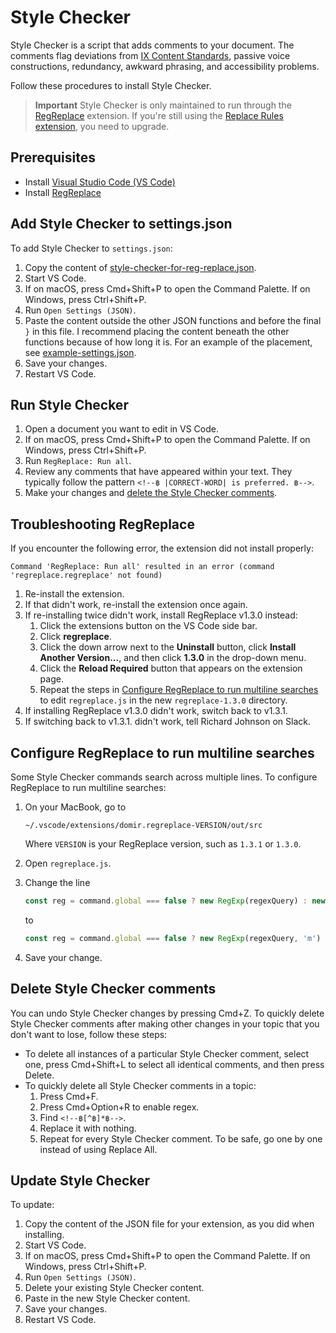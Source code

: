 # Style Checker

Style Checker is a script that adds comments to your document.
The comments flag deviations from
[IX Content Standards](https://confluence.eng.vmware.com/display/public/IXCS/IX+Content+Standards),
passive voice constructions, redundancy, awkward phrasing, and accessibility problems.

Follow these procedures to install Style Checker.

> **Important** Style Checker is only maintained to run through the
> [RegReplace](https://marketplace.visualstudio.com/items?itemName=DomiR.regreplace) extension.
> If you're still using the [Replace Rules extension](https://marketplace.visualstudio.com/items?itemName=bhughes339.replacerules),
> you need to upgrade.

## <a id="prereqs"></a> Prerequisites

- Install [Visual Studio Code (VS Code)](https://code.visualstudio.com/download)
- Install [RegReplace](https://marketplace.visualstudio.com/items?itemName=DomiR.regreplace)

## <a id="add"></a> Add Style Checker to settings.json

To add Style Checker to `settings.json`:

1. Copy the content of [style-checker-for-reg-replace.json](style-checker-for-reg-replace.json).
2. Start VS Code.
3. If on macOS, press Cmd+Shift+P to open the Command Palette. If on Windows, press Ctrl+Shift+P.
4. Run `Open Settings (JSON)`.
5. Paste the content outside the other JSON functions and before the final `}` in this file.
   I recommend placing the content beneath the other functions because of how long it is.
   For an example of the placement, see [example-settings.json](example-settings.json).
6. Save your changes.
7. Restart VS Code.

## <a id="run"></a> Run Style Checker

1. Open a document you want to edit in VS Code.
1. If on macOS, press Cmd+Shift+P to open the Command Palette. If on Windows, press Ctrl+Shift+P.
1. Run `RegReplace: Run all`.
1. Review any comments that have appeared within your text.
   They typically follow the pattern `<!--฿ |CORRECT-WORD| is preferred. ฿-->`.
1. Make your changes and [delete the Style Checker comments](#delete).

## <a id="tshoot"></a> Troubleshooting RegReplace

If you encounter the following error, the extension did not install properly:

```text
Command 'RegReplace: Run all' resulted in an error (command 'regreplace.regreplace' not found)
```

1. Re-install the extension.
2. If that didn't work, re-install the extension once again.
3. If re-installing twice didn't work, install RegReplace v1.3.0 instead:
   1. Click the extensions button on the VS Code side bar.
   2. Click **regreplace**.
   3. Click the down arrow next to the **Uninstall** button, click **Install Another Version...**, and then click **1.3.0** in the drop-down menu.
   4. Click the **Reload Required** button that appears on the extension page.
   5. Repeat the steps in [Configure RegReplace to run multiline searches](#multiline) to edit `regreplace.js` in the new `regreplace-1.3.0` directory.
4. If installing RegReplace v1.3.0 didn't work, switch back to v1.3.1.
5. If switching back to v1.3.1. didn't work, tell Richard Johnson on Slack.

## <a id="multiline"></a> Configure RegReplace to run multiline searches

Some Style Checker commands search across multiple lines.
To configure RegReplace to run multiline searches:

1. On your MacBook, go to

   ```console
   ~/.vscode/extensions/domir.regreplace-VERSION/out/src
   ```

   Where `VERSION` is your RegReplace version, such as `1.3.1` or `1.3.0`.

2. Open `regreplace.js`.
3. Change the line

    ```js
    const reg = command.global === false ? new RegExp(regexQuery) : new RegExp(regexQuery, 'g');
    ```

    to

    ```js
    const reg = command.global === false ? new RegExp(regexQuery, 'm') : new RegExp(regexQuery, 'gm');
    ```

4. Save your change.

## <a id="delete"></a> Delete Style Checker comments

You can undo Style Checker changes by pressing Cmd+Z.
To quickly delete Style Checker comments after making other changes in your topic that you don't want
to lose, follow these steps:

- To delete all instances of a particular Style Checker comment, select one, press Cmd+Shift+L to
  select all identical comments, and then press Delete.
- To quickly delete all Style Checker comments in a topic:
   1. Press Cmd+F.
   2. Press Cmd+Option+R to enable regex.
   3. Find `<!--฿[^฿]*฿-->`.
   4. Replace it with nothing.
   5. Repeat for every Style Checker comment. To be safe, go one by one instead of using Replace All.

## <a id="update"></a> Update Style Checker

To update:

1. Copy the content of the JSON file for your extension, as you did when installing.
2. Start VS Code.
3. If on macOS, press Cmd+Shift+P to open the Command Palette. If on Windows, press Ctrl+Shift+P.
4. Run `Open Settings (JSON)`.
5. Delete your existing Style Checker content.
6. Paste in the new Style Checker content.
7. Save your changes.
8. Restart VS Code.
